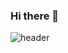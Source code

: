 ### Hi there 👋

![header](https://capsule-render.vercel.app/api?type=wave&color=gradient&height=300&section=header&text=hey,%20i`m%20Viacheslav&20render&fontSize=70&animation=fadeIn)

<!--
**guilt-alt/guilt-alt** is a ✨ _special_ ✨ repository because its `README.md` (this file) appears on your GitHub profile.

Here are some ideas to get you started:

- 🔭 I’m currently working on ...
- 🌱 I’m currently learning ...
- 👯 I’m looking to collaborate on ...
- 🤔 I’m looking for help with ...
- 💬 Ask me about ...
- 📫 How to reach me: ...
- 😄 Pronouns: ...
- ⚡ Fun fact: ...
-->
